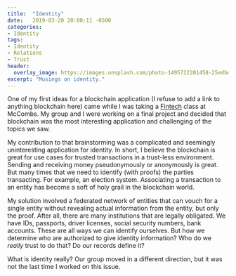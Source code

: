 ```yaml
---
title:  "Identity"
date:   2019-03-20 20:00:11 -0500
categories:
- Identity
tags:
- Identity
- Relations
- Trust
header:
  overlay_image: https://images.unsplash.com/photo-1495722281458-25edbdb08a1c?ixlib=rb-1.2.1&ixid=eyJhcHBfaWQiOjEyMDd9&auto=format&fit=crop&w=1300&q=80
excerpt: "Musings on identity."
---
```


One of my first ideas for a blockchain application (I refuse to add a link to anything blockchain here) came while I was taking a [Fintech](https://en.wikipedia.org/wiki/Financial_technology) class at McCombs. My group and I were working on a final project and decided that blockchain was the most interesting application and challenging of the topics we saw.

My contribution to that brainstorming was a complicated and seemingly uninteresting application for identity. In short, I believe the blockchain is great for use cases for trusted transactions in a trust-less environment. Sending and receiving money pseudonymously or anonymously is great. But many times that we need to identify (with proofs) the parties transacting. For example, an election system. Associating a transaction to an entity has become a soft of holy grail in the blockchain world.

My solution involved a federated network of entities that can vouch for a single entity without revealing actual information from the entity, but only the proof. After all, there are many institutions that are legally obligated. We have IDs, passports, driver licenses, social security numbers, bank accounts. These are all ways we can identify ourselves. But how we determine who are authorized to give identity information? Who do we _really_ trust to do that? Do our records define it?

What is identity really? Our group moved in a different direction, but it was not the last time I worked on this issue.
